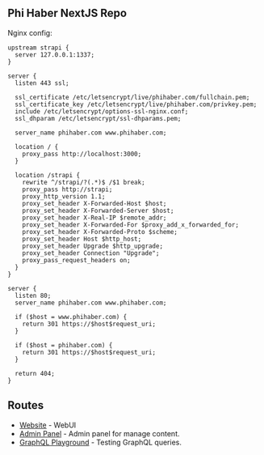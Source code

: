## Phi Haber NextJS Repo

Nginx config:

```nginx
upstream strapi {
  server 127.0.0.1:1337;
}

server {
  listen 443 ssl;

  ssl_certificate /etc/letsencrypt/live/phihaber.com/fullchain.pem;
  ssl_certificate_key /etc/letsencrypt/live/phihaber.com/privkey.pem;
  include /etc/letsencrypt/options-ssl-nginx.conf;
  ssl_dhparam /etc/letsencrypt/ssl-dhparams.pem;

  server_name phihaber.com www.phihaber.com;

  location / {
    proxy_pass http://localhost:3000;
  }

  location /strapi {
    rewrite ^/strapi/?(.*)$ /$1 break;
    proxy_pass http://strapi;
    proxy_http_version 1.1;
    proxy_set_header X-Forwarded-Host $host;
    proxy_set_header X-Forwarded-Server $host;
    proxy_set_header X-Real-IP $remote_addr;
    proxy_set_header X-Forwarded-For $proxy_add_x_forwarded_for;
    proxy_set_header X-Forwarded-Proto $scheme;
    proxy_set_header Host $http_host;
    proxy_set_header Upgrade $http_upgrade;
    proxy_set_header Connection "Upgrade";
    proxy_pass_request_headers on;
  }
}

server {
  listen 80;
  server_name phihaber.com www.phihaber.com;

  if ($host = www.phihaber.com) {
    return 301 https://$host$request_uri;
  }

  if ($host = phihaber.com) {
    return 301 https://$host$request_uri;
  }

  return 404;
}
```

## Routes

- [Website](https://phihaber.com/) - WebUI
- [Admin Panel](https://phihaber.com/strapi/admin) - Admin panel for manage content.
- [GraphQL Playground](https://phihaber.com/strapi/graphql) - Testing GraphQL queries.
